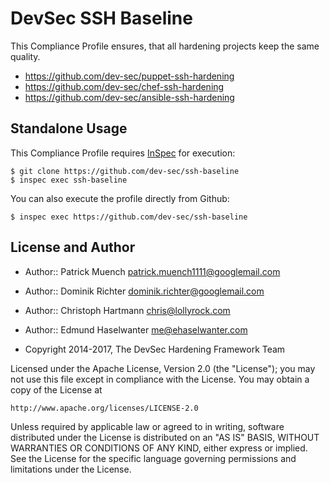 DevSec SSH Baseline
===================

This Compliance Profile ensures, that all hardening projects keep the same quality.

- https://github.com/dev-sec/puppet-ssh-hardening
- https://github.com/dev-sec/chef-ssh-hardening
- https://github.com/dev-sec/ansible-ssh-hardening

## Standalone Usage

This Compliance Profile requires [InSpec](https://github.com/chef/inspec) for execution:

```
$ git clone https://github.com/dev-sec/ssh-baseline
$ inspec exec ssh-baseline
```

You can also execute the profile directly from Github:

```
$ inspec exec https://github.com/dev-sec/ssh-baseline
```

## License and Author

* Author:: Patrick Muench <patrick.muench1111@googlemail.com>
* Author:: Dominik Richter <dominik.richter@googlemail.com>
* Author:: Christoph Hartmann <chris@lollyrock.com>
* Author:: Edmund Haselwanter <me@ehaselwanter.com>

* Copyright 2014-2017, The DevSec Hardening Framework Team

Licensed under the Apache License, Version 2.0 (the "License");
you may not use this file except in compliance with the License.
You may obtain a copy of the License at

    http://www.apache.org/licenses/LICENSE-2.0

Unless required by applicable law or agreed to in writing, software
distributed under the License is distributed on an "AS IS" BASIS,
WITHOUT WARRANTIES OR CONDITIONS OF ANY KIND, either express or implied.
See the License for the specific language governing permissions and
limitations under the License.
